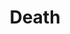 ---
title: "Death"

domain:
  grantedPower: |
    You may use a death touch once per day. Your death touch is a supernatural ability that produces a death effect. You must succeed on a melee touch attack against a living creature (using the rules for touch spells). When you touch, roll {% die_roll 1 6 0 %} per cleric level you possess. If the total at least equals the creature's current hit points, it dies (no save).
  spells: |
    1. {% spell_link cause-fear %}
    1. {% spell_link death-knell %}
    1. {% spell_link animate-dead %}
    1. {% spell_link death-ward %}
    1. {% spell_link slay-living %}
    1. {% spell_link create-undead %}
    1. {% spell_link destruction %}
    1. {% spell_link create-greater-undead %}
    1. {% spell_link wail-of-the-banshee %}
---